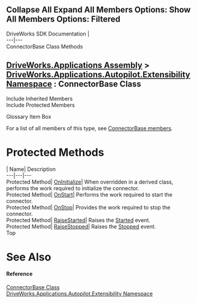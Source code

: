 Collapse All Expand All Members Options: Show All  Members Options: Filtered   
---  
DriveWorks SDK Documentation  |   
---|---  
ConnectorBase Class Methods   
  
[DriveWorks.Applications Assembly](topic13.md) > [DriveWorks.Applications.Autopilot.Extensibility Namespace](topic1633.md) : ConnectorBase Class  
---  
  
Include Inherited Members    
Include Protected Members    


Glossary Item Box

For a list of all members of this type, see [ConnectorBase members](topic1835.md).

# Protected Methods

| Name| Description  
---|---|---  
Protected Method| [OnInitialize](topic1840.md)| When overridden in a derived class, performs the work required to initialize the connector.   
Protected Method| [OnStart](topic1841.md)| Performs the work required to start the connector.   
Protected Method| [OnStop](topic1842.md)| Provides the work required to stop the connector.   
Protected Method| [RaiseStarted](topic1843.md)| Raises the [Started](topic1847.md) event.   
Protected Method| [RaiseStopped](topic1844.md)| Raises the [Stopped](topic1848.md) event.   
Top

# See Also

#### Reference

[ConnectorBase Class](topic1834.md)   
[DriveWorks.Applications.Autopilot.Extensibility Namespace](topic1633.md)


